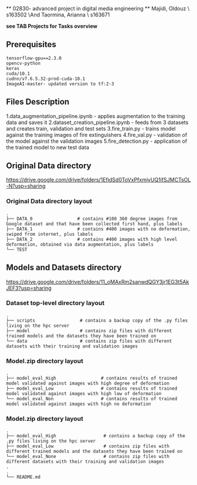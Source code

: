 **  02830- advanced project in digital media engineering **
Majidi, Oldouz  \\ s163502  \And Taormina, Arianna \\ s163671


**see TAB Projects for Tasks overview**


## Prerequisites

```
tensorflow-gpu==2.3.0
opencv-python
keras
cuda/10.1
cudnn/v7.6.5.32-prod-cuda-10.1
ImageAI-master- updated version to tf:2-3
```

## Files Description
1.data_augmentation_pipeline.ipynb - applies augmentation to the training data and saves it
2.dataset_creation_pipeline.ipynb - feeds from 3 datasets and creates train, validation and test sets
3.fire_train.py - trains model against the training images of fire extinguishers
4.fire_val.py - validation of the model against the validation images
5.fire_detection.py - application of the trained model to new test data

## Original Data directory 
https://drive.google.com/drive/folders/1EfidSd0ToVxPfxmiyUQ1ifSJMCTsOL-N?usp=sharing

### Original Data directory layout

    .
    ├── DATA_0                 # contains #100 360 degree images from Google dataset and that have been collected first hand, plus labels
    ├── DATA_1                 # contains #400 images with no deformation, swiped from internet, plus labels 
    ├── DATA_2                 # contains #400 images with high level deformation, obtained via data augmentation, plus labels      
    └── TEST

## Models and Datasets directory
https://drive.google.com/drive/folders/11_oMAxRm2sanwdQGY3jr1EG3t5AkJEF3?usp=sharing

### Dataset top-level directory layout

    .
    ├── scripts                 # contains a backup copy of the .py files living on the hpc server
    ├── model                   # contains zip files with different trained models and the datasets they have been trained on
    └── data                    # contains zip files with different datasets with their training and validation images
    
### Model.zip directory layout

    .
    ├── model_eval_High                 # contains results of trained model validated against images with high degree of deformation
    ├── model_eval_Low                  # contains results of trained model validated against images with high low of deformation
    └── model_eval_Non                  # contains results of trained model validated against images with high no deformation

    
### Model.zip directory layout

    .
    ├── model_eval_High                  # contains a backup copy of the .py files living on the hpc server
    ├── model_eval_Low                   # contains zip files with different trained models and the datasets they have been trained on
    └── model_eval_None                  # contains zip files with different datasets with their training and validation images
    .
    .         
    └── README.md
    
```
